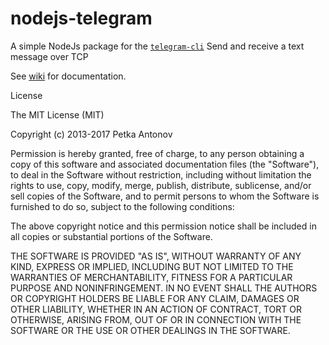 # nodejs-telegram
A simple NodeJs package for the [`telegram-cli`](https://valtman.name/telegram-cli)
Send and receive a text message over TCP

See [wiki](https://github.com/longfanos/node-telegram/wiki) for documentation.

License

The MIT License (MIT)

Copyright (c) 2013-2017 Petka Antonov

Permission is hereby granted, free of charge, to any person obtaining a copy of this software and associated documentation files (the "Software"), to deal in the Software without restriction, including without limitation the rights to use, copy, modify, merge, publish, distribute, sublicense, and/or sell copies of the Software, and to permit persons to whom the Software is furnished to do so, subject to the following conditions:

The above copyright notice and this permission notice shall be included in all copies or substantial portions of the Software.

THE SOFTWARE IS PROVIDED "AS IS", WITHOUT WARRANTY OF ANY KIND, EXPRESS OR IMPLIED, INCLUDING BUT NOT LIMITED TO THE WARRANTIES OF MERCHANTABILITY, FITNESS FOR A PARTICULAR PURPOSE AND NONINFRINGEMENT. IN NO EVENT SHALL THE AUTHORS OR COPYRIGHT HOLDERS BE LIABLE FOR ANY CLAIM, DAMAGES OR OTHER LIABILITY, WHETHER IN AN ACTION OF CONTRACT, TORT OR OTHERWISE, ARISING FROM, OUT OF OR IN CONNECTION WITH THE SOFTWARE OR THE USE OR OTHER DEALINGS IN THE SOFTWARE.